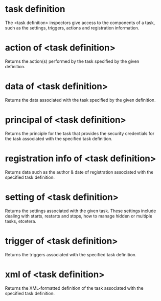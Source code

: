 # task definition

The &lt;task definition&gt; inspectors give access to the components of a task, such as the settings, triggers, actions and registration information.

# action of &lt;task definition&gt;

Returns the action(s) performed by the task specified by the given definition.

# data of &lt;task definition&gt;

Returns the data associated with the task specified by the given definition.

# principal of &lt;task definition&gt;

Returns the principle for the task that provides the security credentials for the task associated with the specified task definition.

# registration info of &lt;task definition&gt;

Returns data such as the author &amp; date of registration associated with the specified task definition.

# setting of &lt;task definition&gt;

Returns the settings associated with the given task. These settings include dealing with starts, restarts and stops, how to manage hidden or multiple tasks, etcetera.

# trigger of &lt;task definition&gt;

Returns the triggers associated with the specified task definition.

# xml of &lt;task definition&gt;

Returns the XML-formatted definition of the task associated with the specified task definition.
